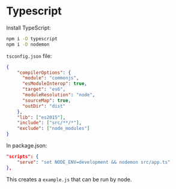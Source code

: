 # Typescript

Install TypeScript:
```Bash
npm i -D typescript
npm i -D nodemon
```

`tsconfig.json` file:
```json
{
    "compilerOptions": {
      "module": "commonjs",
      "esModuleInterop": true,
      "target": "es6",
      "moduleResolution": "node",
      "sourceMap": true,
      "outDir": "dist"
    },
    "lib": ["es2015"],
    "include": ["src/**/*"],
    "exclude": ["node_modules"]
}
```

In package.json:
```json
"scripts": {
    "serve": "set NODE_ENV=development && nodemon src/app.ts"
},
```
This creates a `example.js` that can be run by node.
